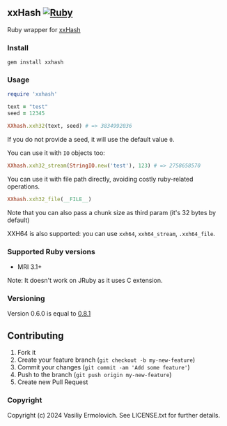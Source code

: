 ## xxHash [![Ruby](https://github.com/nashby/xxhash/actions/workflows/ruby.yml/badge.svg)](https://github.com/nashby/xxhash/actions/workflows/ruby.yml)

Ruby wrapper for [xxHash](https://github.com/Cyan4973/xxHash)

### Install

    gem install xxhash

### Usage

```ruby
require 'xxhash'

text = "test"
seed = 12345

XXhash.xxh32(text, seed) # => 3834992036
```

If you do not provide a seed, it will use the default value `0`.

You can use it with `IO` objects too:

```ruby
XXhash.xxh32_stream(StringIO.new('test'), 123) # => 2758658570
```

You can use it with file path directly, avoiding costly ruby-related operations.

```ruby
XXhash.xxh32_file(__FILE__)
```

Note that you can also pass a chunk size as third param (it's 32 bytes by default)

XXH64 is also supported: you can use `xxh64`, `xxh64_stream`, `.xxh64_file`.

### Supported Ruby versions

- MRI 3.1+

Note: It doesn't work on JRuby as it uses C extension.

### Versioning

Version 0.6.0 is equal to [0.8.1](https://github.com/Cyan4973/xxHash/tree/v0.8.1)

## Contributing

1. Fork it
2. Create your feature branch (`git checkout -b my-new-feature`)
3. Commit your changes (`git commit -am 'Add some feature'`)
4. Push to the branch (`git push origin my-new-feature`)
5. Create new Pull Request

### Copyright

Copyright (c) 2024 Vasiliy Ermolovich. See LICENSE.txt for
further details.
